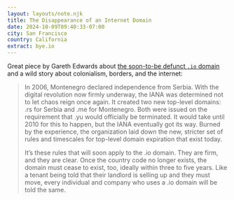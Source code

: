 ```yaml
---
layout: layouts/note.njk
title: The Disappearance of an Internet Domain
date: 2024-10-09T09:40:33-07:00
city: San Francisco
country: California
extract: bye.io
---
```


Great piece by Gareth Edwards about [the soon-to-be defunct `.io` domain](https://every.to/p/the-disappearance-of-an-internet-domain) and a wild story about colonialism, borders, and the internet:

> In 2006, Montenegro declared independence from Serbia. With the digital revolution now firmly underway, the IANA was determined not to let chaos reign once again. It created two new top-level domains: .rs for Serbia and .me for Montenegro. Both were issued on the requirement that .yu would officially be terminated. It would take until 2010 for this to happen, but the IANA eventually got its way. Burned by the experience, the organization laid down the new, stricter set of rules and timescales for top-level domain expiration that exist today.
> 
> It’s these rules that will soon apply to the .io domain. They are firm, and they are clear. Once the country code no longer exists, the domain must cease to exist, too, ideally within three to five years. Like a tenant being told that their landlord is selling up and they must move, every individual and company who uses a .io domain will be told the same.
